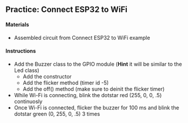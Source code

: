 ## Practice: Connect ESP32 to WiFi

#### Materials
 - Assembled circuit from Connect ESP32 to WiFi example

#### Instructions
 - Add the Buzzer class to the GPIO module (**Hint** it will be similar to the Led class)
   - Add the constructor
   - Add the flicker method (timer id -5)
   - Add the off() method (make sure to deinit the flicker timer)
 - While Wi-Fi is connecting, blink the dotstar red (255, 0, 0, .5) continuosly
 - Once Wi-Fi is connected, flicker the buzzer for 100 ms and blink the dotstar green (0, 255, 0, .5) 3 times
